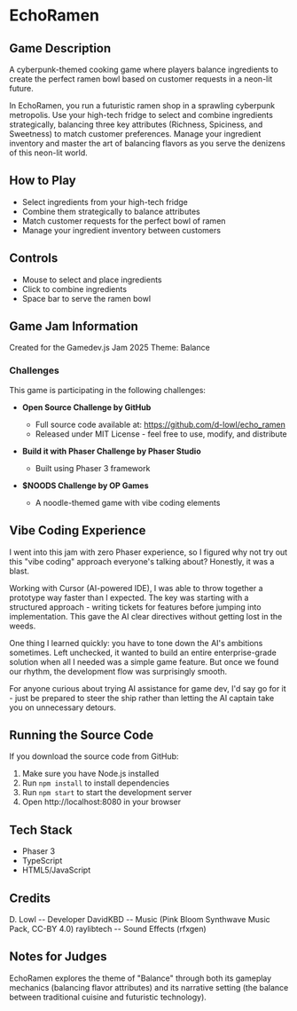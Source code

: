 # EchoRamen

## Game Description
A cyberpunk-themed cooking game where players balance ingredients to create the perfect ramen bowl based on customer requests in a neon-lit future.

In EchoRamen, you run a futuristic ramen shop in a sprawling cyberpunk metropolis. Use your high-tech fridge to select and combine ingredients strategically, balancing three key attributes (Richness, Spiciness, and Sweetness) to match customer preferences. Manage your ingredient inventory and master the art of balancing flavors as you serve the denizens of this neon-lit world.

## How to Play
- Select ingredients from your high-tech fridge
- Combine them strategically to balance attributes
- Match customer requests for the perfect bowl of ramen
- Manage your ingredient inventory between customers

## Controls
- Mouse to select and place ingredients
- Click to combine ingredients
- Space bar to serve the ramen bowl

## Game Jam Information
Created for the Gamedev.js Jam 2025
Theme: Balance

### Challenges
This game is participating in the following challenges:

- **Open Source Challenge by GitHub**
  - Full source code available at: https://github.com/d-lowl/echo_ramen
  - Released under MIT License - feel free to use, modify, and distribute
  
- **Build it with Phaser Challenge by Phaser Studio**
  - Built using Phaser 3 framework
  
- **$NOODS Challenge by OP Games**
  - A noodle-themed game with vibe coding elements

## Vibe Coding Experience

I went into this jam with zero Phaser experience, so I figured why not try out this "vibe coding" approach everyone's talking about? Honestly, it was a blast. 

Working with Cursor (AI-powered IDE), I was able to throw together a prototype way faster than I expected. The key was starting with a structured approach - writing tickets for features before jumping into implementation. This gave the AI clear directives without getting lost in the weeds.

One thing I learned quickly: you have to tone down the AI's ambitions sometimes. Left unchecked, it wanted to build an entire enterprise-grade solution when all I needed was a simple game feature. But once we found our rhythm, the development flow was surprisingly smooth.

For anyone curious about trying AI assistance for game dev, I'd say go for it - just be prepared to steer the ship rather than letting the AI captain take you on unnecessary detours.

## Running the Source Code
If you download the source code from GitHub:
1. Make sure you have Node.js installed
2. Run `npm install` to install dependencies
3. Run `npm start` to start the development server
4. Open http://localhost:8080 in your browser

## Tech Stack
- Phaser 3
- TypeScript
- HTML5/JavaScript

## Credits
D. Lowl -- Developer
DavidKBD -- Music (Pink Bloom Synthwave Music Pack, CC-BY 4.0)
raylibtech -- Sound Effects (rfxgen)

## Notes for Judges
EchoRamen explores the theme of "Balance" through both its gameplay mechanics (balancing flavor attributes) and its narrative setting (the balance between traditional cuisine and futuristic technology). 